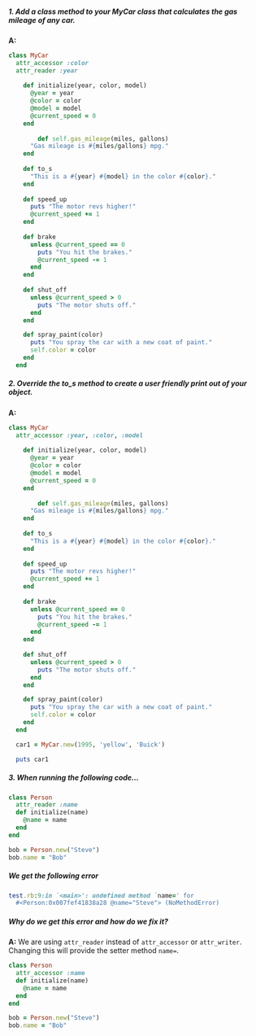 ##### 1. Add a class method to your MyCar class that calculates the gas mileage of any car.

**A:** 

```ruby
class MyCar
  attr_accessor :color
  attr_reader :year
    
    def initialize(year, color, model)
      @year = year
      @color = color
      @model = model
      @current_speed = 0
    end
  
		def self.gas_mileage(miles, gallons)
      "Gas mileage is #{miles/gallons} mpg."
    end
  
  	def to_s
      "This is a #{year} #{model} in the color #{color}."
    end
    
    def speed_up
      puts "The motor revs higher!"
      @current_speed += 1
    end
    
    def brake
      unless @current_speed == 0
        puts "You hit the brakes."
        @current_speed -= 1
      end
    end
    
    def shut_off
      unless @current_speed > 0
        puts "The motor shuts off."
      end
    end

    def spray_paint(color)
      puts "You spray the car with a new coat of paint."
      self.color = color
    end
  end
```



##### 2. Override the to_s method to create a user friendly print out of your object.

**A:** 

```ruby
class MyCar
  attr_accessor :year, :color, :model
    
    def initialize(year, color, model)
      @year = year
      @color = color
      @model = model
      @current_speed = 0
    end
  
		def self.gas_mileage(miles, gallons)
      "Gas mileage is #{miles/gallons} mpg."
    end
  
  	def to_s
      "This is a #{year} #{model} in the color #{color}."
    end
    
    def speed_up
      puts "The motor revs higher!"
      @current_speed += 1
    end
    
    def brake
      unless @current_speed == 0
        puts "You hit the brakes."
        @current_speed -= 1
      end
    end
    
    def shut_off
      unless @current_speed > 0
        puts "The motor shuts off."
      end
    end

    def spray_paint(color)
      puts "You spray the car with a new coat of paint."
      self.color = color
    end
  end

  car1 = MyCar.new(1995, 'yellow', 'Buick')

  puts car1
```



##### 3. When running the following code...

```ruby
class Person
  attr_reader :name
  def initialize(name)
    @name = name
  end
end

bob = Person.new("Steve")
bob.name = "Bob"
```

##### We get the following error

```ruby
test.rb:9:in `<main>': undefined method `name=' for
  #<Person:0x007fef41838a28 @name="Steve"> (NoMethodError)
```

##### Why do we get this error and how do we fix it?

**A:** 
We are using `attr_reader` instead of `attr_accessor` or `attr_writer`. Changing this will provide the setter method `name=`.

```ruby
class Person
  attr_accessor :name
  def initialize(name)
    @name = name
  end
end

bob = Person.new("Steve")
bob.name = "Bob"
```

